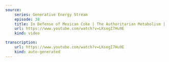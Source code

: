 ```yaml
---
source:
    series: Generative Energy Stream
    episode: 38
    title: In Defense of Mexican Coke | The Authoritarian Metabolism | Symbols of an Alien Sky | Astrology
    url: https://www.youtube.com/watch?v=LKsogI7Hu9E
    kind: video

transcription:
    url: https://www.youtube.com/watch?v=LKsogI7Hu9E 
    kind: auto-generated
---
```

